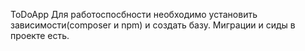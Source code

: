 ToDoApp
Для работоспосбности необходимо установить зависимости(composer и npm) и создать базу. Миграции и сиды в проекте есть.
